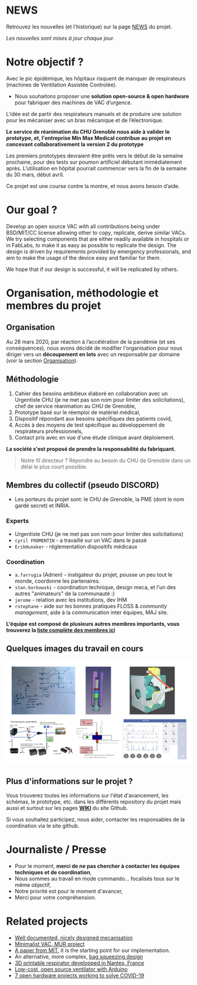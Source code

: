 # NEWS

Retrouvez les nouvelles (et l'historique) sur la page [NEWS](https://github.com/Recovid/Documentation/wiki/00-News) du projet.

_Les nouvelles sont mises à jour chaque jour._

# Notre objectif ?

Avec le pic épidémique, les hôpitaux risquent de manquer de respirateurs (machines de Ventilation Assistée Controlée).

* Nous souhaitons proposer une **solution open-source & open hardware** pour fabriquer des machines de VAC d’urgence.

L’idée est de partir des respirateurs manuels et de produire une solution pour les mécaniser avec un bras mécanique et de l’électronique.

**Le service de réanimation du CHU Grenoble nous aide à valider le prototype, et, l'entreprise Min Max Medical contribue au projet en concevant collaborativement la version 2 du prototype**

Les premiers prototypes devraient être prêts vers le début de la semaine prochaine, pour des tests sur poumon artificiel débutant immédiatement après. L’utilisation en hôpital pourrait commencer vers la fin de la semaine du 30 mars, début avril.

Ce projet est une course contre la montre, et nous avons besoin d’aide.

# Our goal ?

Develop an open source VAC with all contributions being under BSD/MIT/CC license allowing other to copy, replicate, derive similar VACs. We try selecting components that are either readily available in hospitals or in FabLabs, to make it as easy as possible to replicate the design. The design is driven by requirements provided by emergency professionals, and aim to make the usage of the device easy and familiar for them.

We hope that if our design is successful, it will be replicated by others.

# Organisation, méthodologie et membres du projet

## Organisation

Au 28 mars 2020, par réaction à l’accélération de la pandémie (et ses conséquences), nous avons décidé de modifier l'organisation pour nous diriger vers un **découpement en lots** avec un responsable par domaine (voir la section [Organisation](https://github.com/Recovid/Documentation/wiki/02-Organisation)).

## Méthodologie

1. Cahier des besoins ambitieux élaboré en collaboration avec un Urgentiste CHU (je ne met pas son nom pour limiter des solicitations), chef de service réanimation au CHU de Grenoble,
2. Prototype basé sur le réemploi de matériel médical,
3. Dispositif répondant aux besoins spécifiques des patients covid,
4. Accès à des moyens de test spécifique au développement de respirateurs professionnels,
5. Contact pris avec en vue d'une étude clinique avant déploiement.

**La société <unknown> s'est proposé de prendre la responsabilité du fabriquant.**

> Notre fil directeur ? Répondre au besoin du CHU de Grenoble dans un délai le plus court possible.

## Membres du collectif (pseudo DISCORD)

- Les porteurs du projet sont: le CHU de Grenoble, la PME (dont le nom gardé secret) et INRIA.

### Experts

* Urgentiste CHU (je ne met pas son nom pour limiter des solicitations)
* ``cyril FROMENTIN`` - a travaillé sur un VAC dans le passé
* ``ErikHuneker`` - réglementation dispositifs médicaux

### Coordination

* ``a.farrugia`` (Adrien) - instigateur du projet, pousse un peu tout le monde, coordonne les partenaires.
* ``stan.borkowski`` - coordination technique, design meca, et l'un des autres "animateurs" de la communauté :)
* ``jerome`` - relation avec les institutions, dev IHM
* ``rstephane`` - aide sur les bonnes pratiques FLOSS & _community management_, aide à la communication inter équipes, MAJ site.

**L'équipe est composé de plusieurs autres membres importants, vous trouverez la [liste complète des membres ici](https://github.com/Recovid/Documentation/wiki/99-Le-collectif-et-les-partenaires)**

## Quelques images du travail en cours

![Quelques images](https://github.com/Recovid/Documentation/blob/master/images/images_travaux.png)

## Plus d'informations sur le projet ?
Vous trouverez toutes les informations sur l'état d'avancement, les schémas, le prototype, etc. dans les différents repository du projet mais aussi et surtout sur les pages **[WIKI](https://github.com/Recovid/Documentation/wiki)** du site Github.

Si vous souhaitez participez, nous aider, contacter les responsables de la coordination via le site github.

# Journaliste / Presse

* Pour le moment, **merci de ne pas chercher à contacter les équipes techniques et de coordination**,
* Nous sommes au travail en mode commando... focalisés tous sur le même objectif,
* Notre priorité est pour le moment d'avancer,
* Merci pour votre compréhension.

# Related projects

* [Well documented, nicely designed mecanisation](https://e-vent.mit.edu)
* [Minimalist VAC, MUR project](https://www.mur-project.org)
* [A paper from MIT](https://web.mit.edu/2.75/projects/DMD_2010_Al_Husseini.pdf), it is the starting point for our implementation.
* An alternative, more complex, [bag squeezing design](https://techcrunch.com/2020/03/19/open-source-project-spins-up-3d-printed-ventilator-validation-prototype-in-just-one-week/)
* [3D printable respirator developped in Nantes, France](https://github.com/covid-response-projects)
* [Low-cost, open source ventilator with Arduino](https://blog.arduino.cc/2020/03/17/designing-a-low-cost-open-source-ventilator-with-arduino/)
* [7 open hardware projects working to solve COVID-19](https://opensource.com/article/20/3/open-hardware-covid19)
